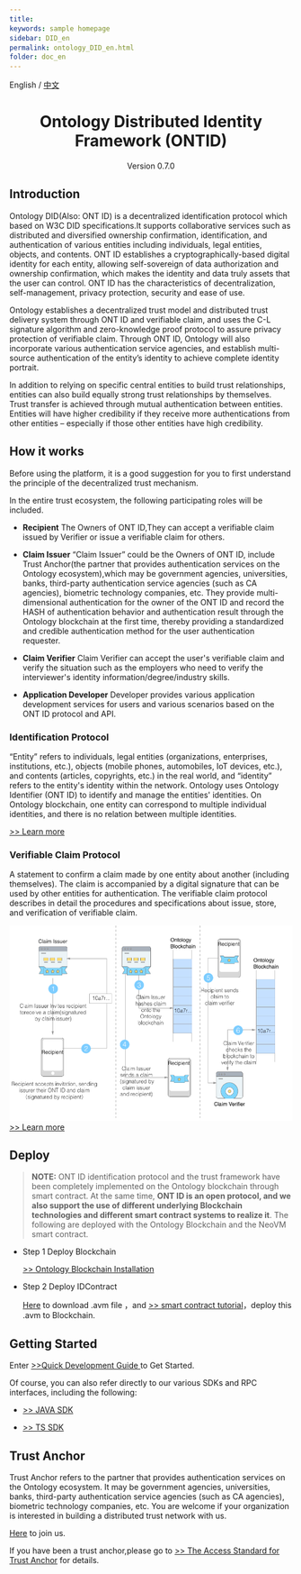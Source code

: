 ```yaml
---
title: 
keywords: sample homepage
sidebar: DID_en
permalink: ontology_DID_en.html
folder: doc_en
---
```



English / [中文](./ontology_DID_zh.html)


<h1 align="center">Ontology Distributed Identity Framework (ONTID) </h1>
<p align="center" class="version">Version 0.7.0 </p>

## Introduction

Ontology DID(Also: ONT ID) is a decentralized identification protocol which based on W3C DID specifications.It supports collaborative services such as distributed and diversified ownership confirmation, identification, and authentication of various entities including individuals, legal entities, objects, and contents. ONT ID establishes a cryptographically-based digital identity for each entity, allowing self-sovereign of data authorization and ownership confirmation, which makes the identity and data truly assets that the user can control. ONT ID has the characteristics of decentralization, self-management, privacy protection, security and ease of use.

Ontology establishes a decentralized trust model and distributed trust delivery system through ONT ID and verifiable claim, and uses the C-L signature algorithm and zero-knowledge proof protocol to assure privacy protection of verifiable claim. Through ONT ID, Ontology will also incorporate various authentication service agencies, and establish multi-source authentication of the entity’s identity to achieve complete identity portrait.

In addition to relying on specific central entities to build trust relationships, entities can also build equally strong trust relationships by themselves. Trust transfer is achieved through mutual authentication between entities. Entities will have higher credibility if they receive more authentications from other entities – especially if those other entities have high credibility.

## How it works

Before using the platform, it is a good suggestion for you to first understand the principle of the decentralized trust mechanism.

In the entire trust ecosystem, the following participating roles will be included.

* **Recipient** The Owners of ONT ID,They can accept a verifiable claim issued by Verifier or issue a verifiable claim for others.

* **Claim Issuer** “Claim Issuer” could be the Owners of ONT ID, include Trust Anchor(the partner that provides authentication services on the Ontology ecosystem),which may be government agencies, universities, banks, third-party authentication service agencies (such as CA agencies), biometric technology companies, etc. They provide multi-dimensional authentication for the owner of the ONT ID and record the HASH of authentication behavior and authentication result through the Ontology blockchain at the first time, thereby providing a standardized and credible authentication method for the user authentication requester.

* **Claim Verifier** Claim Verifier can accept the user's verifiable claim and verify the situation such as the employers who need to verify the interviewer's identity information/degree/industry skills.

* **Application Developer** Developer provides various application development services for users and various scenarios based on the ONT ID protocol and API.


### **Identification Protocol**

“Entity” refers to individuals, legal entities (organizations, enterprises, institutions, etc.), objects (mobile phones, automobiles, IoT devices, etc.), and contents (articles, copyrights, etc.) in the real world, and “identity” refers to the entity's identity within the network. Ontology uses Ontology Identifier (ONT ID) to identify and manage the entities' identities. On Ontology blockchain, one entity can correspond to multiple individual identities, and there is no relation between multiple identities.

[>> Learn more](./ONTID_protocol_spec_en.html)

### **Verifiable Claim Protocol**

A statement to confirm a claim made by one entity about another (including themselves). The claim is accompanied by a digital signature that can be used by other entities for authentication. The verifiable claim protocol describes in detail the procedures and specifications about issue, store, and verification of verifiable claim.


![](./lib/images/20180316233010.png)
[>> Learn more](./claim_spec_en.html)

## Deploy

> **NOTE:** ONT ID identification protocol and the trust framework have been completely implemented on the Ontology blockchain through smart contract. 
At the same time, **ONT ID is an open protocol, and we also support the use of different underlying Blockchain technologies and different smart contract systems to realize it**. The following are deployed with the Ontology Blockchain and the NeoVM smart contract.

* Step 1 Deploy Blockchain

    [>> Ontology Blockchain Installation](https://github.com/ontio/ontology) 

* Step 2 Deploy IDContract 
    
    [Here](https://github.com/ontio/ontology-DID/blob/master/resources/smart-contract/NeoVM/IdContract.avm) to download .avm file ，and [>> smart contract tutorial](./smart_contract_tutorial_en.html)，deploy this .avm to Blockchain.



## Getting Started

Enter [>>Quick Development Guide ](https://github.com/ontio/ontology-DID/blob/master/docs/en/get_started.md)to Get Started.

Of course, you can also refer directly to our various SDKs and RPC interfaces, including the following:

* [>> JAVA SDK](https://github.com/ontio/ontology-java-sdk) 

* [>> TS SDK](https://github.com/ontio/ontology-ts-sdk)  



## Trust Anchor

Trust Anchor refers to the partner that provides authentication services on the Ontology ecosystem. It may be government agencies, universities, banks, third-party authentication service agencies (such as CA agencies), biometric technology companies, etc. You are welcome if your organization is interested in building a distributed trust network with us.

[Here](https://info.ont.io/cooperation/en) to join us. 

If you have been a trust anchor,please go to [>> The Access Standard for Trust Anchor](./verification_provider_specification_en.html) for details.







